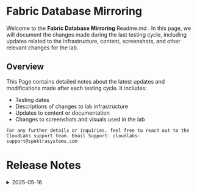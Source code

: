 # Fabric Database Mirroring

Welcome to the **Fabric Database Mirroring** Readme.md . In this page, we will document the changes made during the last testing cycle, including updates related to the infrastructure, content, screenshots, and other relevant changes for the lab.

## Overview

This Page contains detailed notes about the latest updates and modifications made after each testing cycle. It includes:

- Testing dates
- Descriptions of changes to lab infrastructure
- Updates to content or documentation
- Changes to screenshots and visuals used in the lab

`For any further details or inquiries, feel free to reach out to the CloudLabs support team. Email Support: cloudlabs-support@spektrasystems.com`

# Release Notes

<details>
  <summary>2025-05-16</summary>

## Infrastructure Changes

NA

## Content Changes

NA

## Screenshot Updates

  - **Getting Started**: Enhanced with an updated architecture diagram.
  - **Lab 01**: Improved guidance by refining steps and addressing display-related adjustments.
  - **Lab 02**: Clarified instructions to account for UI behavior and ensured accuracy in query details.
  - **Lab 03**: Structured action items with numbering for better readability.
  - **Lab 05**: Refined instructions to reflect accurate data handling and outputs.


## Testing Notes

- **Testing Date**: 2025-05-16

---
</details>


